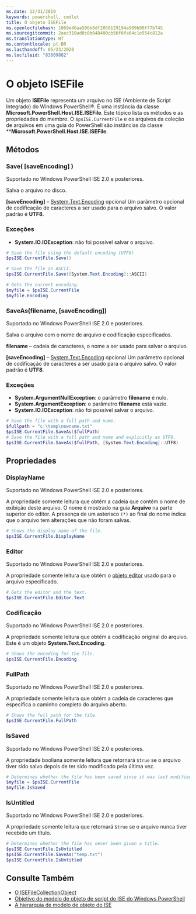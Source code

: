 ```yaml
---
ms.date: 12/31/2019
keywords: powershell, cmdlet
title: O objeto ISEFile
ms.openlocfilehash: 1069e46aa586b8df2050129194a909b90f77b745
ms.sourcegitcommit: 2aec310ad0c0b048400cb56f6fa64c1e554c812a
ms.translationtype: HT
ms.contentlocale: pt-BR
ms.lasthandoff: 05/23/2020
ms.locfileid: "83809882"
---
```

# <a name="the-isefile-object"></a>O objeto ISEFile

Um objeto **ISEFile** representa um arquivo no ISE (Ambiente de Script Integrado) do Windows PowerShell®. É uma instância da classe **Microsoft.PowerShell.Host.ISE.ISEFile**. Este tópico lista os métodos e as propriedades do membro. O `$psISE.CurrentFile` e os arquivos da coleção de arquivos em uma guia do PowerShell são instâncias da classe \*\***Microsoft.PowerShell.Host.ISE.ISEFile**.

## <a name="methods"></a>Métodos

### <a name="save-saveencoding-"></a>Save\( \[saveEncoding\] \)

Suportado no Windows PowerShell ISE 2.0 e posteriores.

Salva o arquivo no disco.

**\[saveEncoding\]** – [System.Text.Encoding](https://msdn.microsoft.com/library/system.text.encoding.aspx) opcional Um parâmetro opcional de codificação de caracteres a ser usado para o arquivo salvo. O valor padrão é **UTF8**.

### <a name="exceptions"></a>Exceções

- **System.IO.IOException**: não foi possível salvar o arquivo.

```powershell
# Save the file using the default encoding (UTF8)
$psISE.CurrentFile.Save()

# Save the file as ASCII.
$psISE.CurrentFile.Save([System.Text.Encoding]::ASCII)

# Gets the current encoding.
$myfile = $psISE.CurrentFile
$myfile.Encoding
```

### <a name="saveasfilename-saveencoding"></a>SaveAs\(filename, \[saveEncoding\]\)

Suportado no Windows PowerShell ISE 2.0 e posteriores.

Salva o arquivo com o nome de arquivo e codificação especificados.

**filename** – cadeia de caracteres, o nome a ser usado para salvar o arquivo.

**\[saveEncoding\]** – [System.Text.Encoding](https://msdn.microsoft.com/library/system.text.encoding.aspx) opcional Um parâmetro opcional de codificação de caracteres a ser usado para o arquivo salvo. O valor padrão é **UTF8**.

### <a name="exceptions"></a>Exceções

- **System.ArgumentNullException**: o parâmetro **filename** é nulo.
- **System.ArgumentException**: o parâmetro **filename** está vazio.
- **System.IO.IOException**: não foi possível salvar o arquivo.

```powershell
# Save the file with a full path and name.
$fullpath = "c:\temp\newname.txt"
$psISE.CurrentFile.SaveAs($fullPath)
# Save the file with a full path and name and explicitly as UTF8.
$psISE.CurrentFile.SaveAs($fullPath, [System.Text.Encoding]::UTF8)
```

## <a name="properties"></a>Propriedades

### <a name="displayname"></a>DisplayName

Suportado no Windows PowerShell ISE 2.0 e posteriores.

A propriedade somente leitura que obtém a cadeia que contém o nome de exibição deste arquivo. O nome é mostrado na guia **Arquivo** na parte superior do editor. A presença de um asterisco `(*)` ao final do nome indica que o arquivo tem alterações que não foram salvas.

```powershell
# Shows the display name of the file.
$psISE.CurrentFile.DisplayName
```

### <a name="editor"></a>Editor

Suportado no Windows PowerShell ISE 2.0 e posteriores.

A propriedade somente leitura que obtém o [objeto editor](The-ISEEditor-Object.md) usado para o arquivo especificado.

```powershell
# Gets the editor and the text.
$psISE.CurrentFile.Editor.Text
```

### <a name="encoding"></a>Codificação

Suportado no Windows PowerShell ISE 2.0 e posteriores.

A propriedade somente leitura que obtém a codificação original do arquivo. Este é um objeto **System.Text.Encoding**.

```powershell
# Shows the encoding for the file.
$psISE.CurrentFile.Encoding
```

### <a name="fullpath"></a>FullPath

Suportado no Windows PowerShell ISE 2.0 e posteriores.

A propriedade somente leitura que obtém a cadeia de caracteres que especifica o caminho completo do arquivo aberto.

```powershell
# Shows the full path for the file.
$psISE.CurrentFile.FullPath
```

### <a name="issaved"></a>IsSaved

Suportado no Windows PowerShell ISE 2.0 e posteriores.

A propriedade booliana somente leitura que retornará `$true` se o arquivo tiver sido salvo depois de ter sido modificado pela última vez.

```powershell
# Determines whether the file has been saved since it was last modified.
$myfile = $psISE.CurrentFile
$myfile.IsSaved
```

### <a name="isuntitled"></a>IsUntitled

Suportado no Windows PowerShell ISE 2.0 e posteriores.

A propriedade somente leitura que retornará `$true` se o arquivo nunca tiver recebido um título.

```powershell
# Determines whether the file has never been given a title.
$psISE.CurrentFile.IsUntitled
$psISE.CurrentFile.SaveAs("temp.txt")
$psISE.CurrentFile.IsUntitled
```

## <a name="see-also"></a>Consulte Também

- [O ISEFileCollectionObject](The-ISEFileCollection-Object.md)
- [Objetivo do modelo de objeto de script do ISE do Windows PowerShell](Purpose-of-the-Windows-PowerShell-ISE-Scripting-Object-Model.md)
- [A hierarquia de modelo de objeto do ISE](The-ISE-Object-Model-Hierarchy.md)
